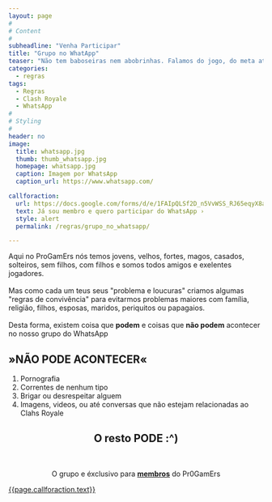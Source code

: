 ```yaml
---
layout: page
#
# Content
#
subheadline: "Venha Participar"
title: "Grupo no WhatApp"
teaser: "Não tem baboseiras nem abobrinhas. Falamos do jogo, do meta atual, de estratégias, patentes, batalhas, decks, etc. Vale a pena participar!"
categories:
  - regras
tags:
  - Regras
  - Clash Royale
  - WhatsApp
#
# Styling
#
header: no
image:
  title: whatsapp.jpg
  thumb: thumb_whatsapp.jpg
  homepage: whatsapp.jpg
  caption: Imagem por WhatsApp
  caption_url: https://www.whatsapp.com/

callforaction:
  url: https://docs.google.com/forms/d/e/1FAIpQLSf2D_n5VvWSS_RJ65eqyX8ahNY752iIY7_DyQVFcGZwQJ2WdA/viewform
  text: Já sou membro e quero participar do WhatsApp ›
  style: alert
  permalink: /regras/grupo_no_whatsapp/

---
```


<p> Aqui no ProGamErs nós temos jovens, velhos, fortes, magos, casados, solteiros, sem filhos, com filhos e somos todos amigos e exelentes jogadores. <br><br>
Mas como cada um teus seus "problema e loucuras" criamos algumas "regras de convivência" para evitarmos problemas maiores com família, religião, filhos, esposas, maridos, periquitos ou papagaios. <br><br>
Desta forma, existem coisa que <strong>podem</strong> e coisas que <strong>não podem</strong> acontecer no nosso grupo do WhatsApp</p>  

## »NÃO PODE ACONTECER«
<ol>
<li>Pornografia</li>
<li>Correntes de nenhum tipo</li>
<li>Brigar ou desrespeitar alguem</li>
<li>Imagens, videos, ou até conversas que não estejam relacionadas ao Clahs Royale</li>
</ol>
<ul></ul>

<center><h2 > O resto PODE :^)</h2>
<br>

O grupo e éxclusivo para <strong><u>membros</u></strong> do Pr0GamErs</center>

<div class="row t20 b60">
    <div class="small-12 text-center columns">
        <a class="button large radius {{ page.callforaction.style }}" href="{{page.callforaction.url}}" target="_blank">{{page.callforaction.text}}</a>
    </div><!-- /.small-12.columns -->
</div><!-- /.row -->
